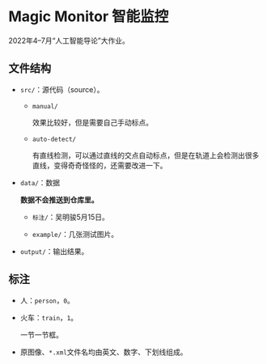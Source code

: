 # Magic Monitor 智能监控

2022年4–7月“人工智能导论”大作业。

## 文件结构

- `src/`：源代码（source）。

  - `manual/`

    效果比较好，但是需要自己手动标点。

  - `auto-detect/`

    有直线检测，可以通过直线的交点自动标点，但是在轨道上会检测出很多直线，变得奇奇怪怪的，还需要改进一下。

- `data/`：数据

  **数据不会推送到仓库里。**

  - `标注/`：吴明骏5月15日。

  - `example/`：几张测试图片。

- `output/`：输出结果。

## 标注

- 人：`person`，`0`。

- 火车：`train`，`1`。

  一节一节框。

- 原图像、`*.xml`文件名均由英文、数字、下划线组成。